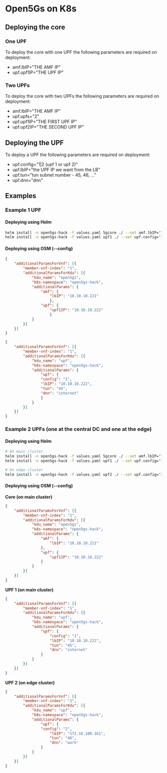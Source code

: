 # Open5Gs on K8s

## Deploying the core

### One UPF
To deploy the core with one UPF the following parameters are required on deployment:
* amf.lbIP="THE AMF IP"
* upf.upf1IP="THE UPF IP"

### Two UPFs
To deploy the core with two UPFs the following parameters are required on deployment:
* amf.lbIP="THE AMF IP"
* upf.upfs="2"
* upf.upf1IP="THE FIRST UPF IP"
* upf.upf2IP="THE SECOND UPF IP"

## Deploying the UPF

To deploy a UPF the following parameters are required on deployment:
* upf.config="1|2 (upf 1 or upf 2)"
* upf.lbIP="the UPF IP we want from the LB"
* upf.tun="tun subnet number - 45, 46, ..."
* upf.dnn="dnn"

## Examples
### Example 1 UPF

#### Deploying using Helm
```bash
helm install -n open5gs-hack -f values.yaml 5gcore ./ --set amf.lbIP="10.10.10.221",upf.upf1IP="10.10.10.222"
helm install -n open5gs-hack -f values.yaml upf1 ./ --set upf.config="1",upf.lbIP="10.10.10.222",upf.tun="45",upf.dnn="internet"
```

#### Deploying using OSM (--config)
```JSON
{
	"additionalParamsForVnf": [{
		"member-vnf-index": "1",
		"additionalParamsForKdu": [{
			"kdu_name": "open5gs",
			"k8s-namespace": "open5gs-hack",
			"additionalParams": {
				"amf": {
					"lbIP": "10.10.10.221"
					},
				"upf": {
					"upf1IP": "10.10.10.222"
					}
			}
		}]
	}]
}
```

```JSON
{
	"additionalParamsForVnf": [{
		"member-vnf-index": "1",
		"additionalParamsForKdu": [{
			"kdu_name": "upf",
			"k8s-namespace": "open5gs-hack",
			"additionalParams": {
				"upf": {
				"config": "1",
				"lbIP": "10.10.10.222",
				"tun": "45",
				"dnn": "internet"
				}
			}
		}]
	}]
}
```

### Example 2 UPFs (one at the central DC and one at the edge)
#### Deploying using Helm
```bash
# On main cluster
helm install -n open5gs-hack -f values.yaml 5gcore ./ --set amf.lbIP="10.10.10.221",upf.upfs="2",upf.upf1IP="10.10.10.222",upf.upf2IP="172.16.100.161"
helm install -n open5gs-hack -f values.yaml upf1 ./ --set upf.config="1",upf.lbIP="10.10.10.222",upf.tun="45",upf.dnn="internet"

# On edge cluster
helm install -n open5gs-hack -f values.yaml upf2 ./ --set upf.config="2",upf.lbIP="172.16.100.161",upf.tun="46",upf.dnn="work"
```

#### Deploying using OSM (--config)

**Core (on main cluster)**
```JSON
{
	"additionalParamsForVnf": [{
		"member-vnf-index": "1",
		"additionalParamsForKdu": [{
			"kdu_name": "open5gs",
			"k8s-namespace": "open5gs-hack",
			"additionalParams": {
				"amf": {
					"lbIP": "10.10.10.221"
				},
				"upf": {
					"upf1IP": "10.10.10.222"
				}
			}
		}]
	}]
}
```
**UPF 1 (on main cluster)**
```JSON
{
	"additionalParamsForVnf": [{
		"member-vnf-index": "1",
		"additionalParamsForKdu": [{
			"kdu_name": "upf",
			"k8s-namespace": "open5gs-hack",
			"additionalParams": {
				"upf": {
					"config": "1",
					"lbIP": "10.10.10.222",
					"tun": "45",
					"dnn": "internet"
				}
			}
		}]
	}]
}
```

**UPF 2 (on edge cluster)**
```JSON
{
	"additionalParamsForVnf": [{
		"member-vnf-index": "1",
		"additionalParamsForKdu": [{
			"kdu_name": "upf",
			"k8s-namespace": "open5gs-hack",
			"additionalParams": {
				"upf": {
				"config": "2",
					"lbIP": "172.16.100.161",
					"tun": "46",
					"dnn": "work"
				}
			}
		}]
	}]
}
```
